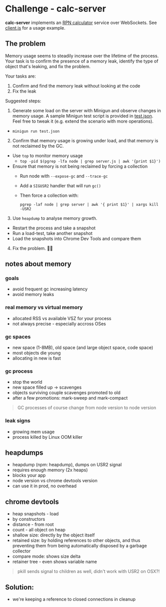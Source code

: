 # Challenge - calc-server

**calc-server** implements an [RPN calculator](https://en.wikipedia.org/wiki/Reverse_Polish_notation) service over WebSockets. See [client.js](client.js) for a usage example.

## The problem

Memory usage seems to steadily increase over the lifetime of the process. Your task is to confirm the presence of a memory leak, identify the type of object that's leaking, and fix the problem.

Your tasks are:
 1. Confirm and find the memory leak without looking at the code
 2. Fix the leak

Suggested steps:

1. Generate some load on the server with Minigun and observe changes in memory usage. A sample Minigun test script is provided in [test.json](test.json). Feel
free to tweak it (e.g. extend the scenario with more operations).
  - `minigun run test.json`
2. Confirm that memory usage is growing under load, and that memory is not reclaimed by the GC.
  - Use `top` to monitor memory usage
    - `top -pid $(pgrep -lfa node | grep server.js | awk '{print $1}')`
  - Ensure that memory is not being reclaimed by forcing a collection
    - Run node with `--expose-gc` and `--trace-gc`
    - Add a `SIGUSR2` handler that will run `gc()`
    - Then force a collection with:

      `pgrep -laf node | grep server | awk '{ print $1}' | xargs kill -USR2`
3. Use `heapdump` to analyse memory growth.
  - Restart the process and take a snapshot
  - Run a load-test, take another snapshot
  - Load the snapshots into Chrome Dev Tools and compare them
4. Fix the problem. :wrench::smiley_cat:

## notes about memory

### goals

* avoid frequent gc increasing latency
* avoid memory leaks

### real memory vs virtual memory
* allocated RSS vs available VSZ for your process
* not always precise - especially accross OSes

### gc spaces
* new space (1-8MB), old space (and large object space, code space)
* most objects die young
* allocating in new is fast

### gc process
* stop the world
* new space filled up -> scavenges
* objects surviving couple scavenges promoted to old
* after a few promotions: mark-sweep and mark-compact

> GC processes of course change from node version to node version

### leak signs
* growing mem usage
* process killed by Linux OOM killer

## heapdumps

* heapdump (npm: heapdump), dumps on USR2 signal
* requires enough memory (2x heaps)
* blocks your app
* node version vs chrome devtools version
* can use it in prod, no overhead

## chrome devtools

* heap snapshots - load
* by constructors
* distance - from root
* count - all object on heap
* shallow size: directly by the object itself
* retained size: by holding references to other objects, and thus preventing them from being automatically disposed by a garbage collector
* compare mode: shows size delta
* retainer tree - even shows variable name

> pkill sends signal to children as well, didn't work with USR2 on OSX?!

## Solution:

* we're keeping a reference to closed connections in cleanup
